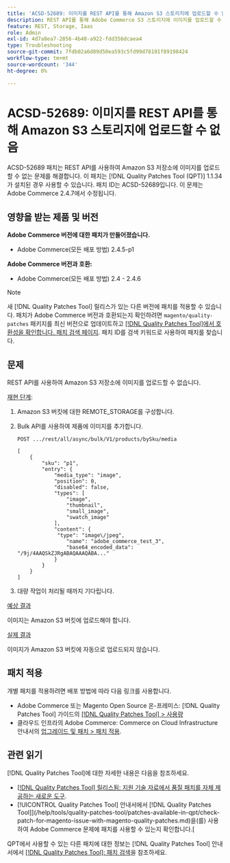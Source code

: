 ```yaml
---
title: 'ACSD-52689: 이미지를 REST API를 통해 Amazon S3 스토리지에 업로드할 수 없음'
description: REST API를 통해 Adobe Commerce S3 스토리지에 이미지를 업로드할 수 없는 Amazon 문제를 해결하려면 ACSD-52689 패치를 적용합니다.
feature: REST, Storage, Iaas
role: Admin
exl-id: 4d7a8ea7-2856-4b40-a922-fdd356dcaea4
type: Troubleshooting
source-git-commit: 7fdb02a6d89d50ea593c5fd99d78101f89198424
workflow-type: tm+mt
source-wordcount: '344'
ht-degree: 0%

---
```


# ACSD-52689: 이미지를 REST API를 통해 Amazon S3 스토리지에 업로드할 수 없음

ACSD-52689 패치는 REST API를 사용하여 Amazon S3 저장소에 이미지를 업로드할 수 없는 문제를 해결합니다. 이 패치는 [!DNL Quality Patches Tool (QPT)] 1.1.34가 설치된 경우 사용할 수 있습니다. 패치 ID는 ACSD-52689입니다. 이 문제는 Adobe Commerce 2.4.7에서 수정됩니다.

## 영향을 받는 제품 및 버전

**Adobe Commerce 버전에 대한 패치가 만들어졌습니다.**

* Adobe Commerce(모든 배포 방법) 2.4.5-p1

**Adobe Commerce 버전과 호환:**

* Adobe Commerce(모든 배포 방법) 2.4 - 2.4.6

>[!NOTE]
>
>새 [!DNL Quality Patches Tool] 릴리스가 있는 다른 버전에 패치를 적용할 수 있습니다. 패치가 Adobe Commerce 버전과 호환되는지 확인하려면 `magento/quality-patches` 패키지를 최신 버전으로 업데이트하고 [[!DNL Quality Patches Tool]에서 호환성을 확인합니다. 패치 검색 페이지](https://experienceleague.adobe.com/tools/commerce-quality-patches/index.html). 패치 ID를 검색 키워드로 사용하여 패치를 찾습니다.

## 문제

REST API를 사용하여 Amazon S3 저장소에 이미지를 업로드할 수 없습니다.

<u>재현 단계</u>:

1. Amazon S3 버킷에 대한 REMOTE_STORAGE를 구성합니다.
1. Bulk API를 사용하여 제품에 이미지를 추가합니다.

   ```POST .../rest/all/async/bulk/V1/products/bySku/media```

   ```
   [
       {
           "sku": "p1",
           "entry": {
               "media_type": "image",
               "position": 0,
               "disabled": false,
               "types": [
                   "image",
                   "thumbnail",
                   "small_image",
                   "swatch_image"
               ],
               "content": {
                "type": "image\/jpeg",
                   "name": "adobe_commerce_test_3",
                   "base64_encoded_data": "/9j/4AAQSkZJRgABAQAAAQABA..."
               }
           }
       }
   ]
   ```

1. 대량 작업이 처리될 때까지 기다립니다.

<u>예상 결과</u>

이미지는 Amazon S3 버킷에 업로드해야 합니다.

<u>실제 결과</u>

이미지가 Amazon S3 버킷에 자동으로 업로드되지 않습니다.

## 패치 적용

개별 패치를 적용하려면 배포 방법에 따라 다음 링크를 사용합니다.

* Adobe Commerce 또는 Magento Open Source 온-프레미스: [!DNL Quality Patches Tool] 가이드의 [[!DNL Quality Patches Tool] > 사용량](/help/tools/quality-patches-tool/usage.md)
* 클라우드 인프라의 Adobe Commerce: Commerce on Cloud Infrastructure 안내서의 [업그레이드 및 패치 > 패치 적용](https://experienceleague.adobe.com/docs/commerce-cloud-service/user-guide/develop/upgrade/apply-patches.html).

## 관련 읽기

[!DNL Quality Patches Tool]에 대한 자세한 내용은 다음을 참조하세요.

* [[!DNL Quality Patches Tool] 릴리스됨: 지원 기술 자료에서 품질 패치를 자체 제공하는 새로운 도구](https://experienceleague.adobe.com/en/docs/commerce-operations/tools/quality-patches-tool/quality-patches-tool-to-self-serve-quality-patches).
* [!UICONTROL Quality Patches Tool] 안내서에서  [!DNL Quality Patches Tool]](/help/tools/quality-patches-tool/patches-available-in-qpt/check-patch-for-magento-issue-with-magento-quality-patches.md)을(를) 사용하여 Adobe Commerce 문제에 패치를 사용할 수 있는지 확인합니다.[


QPT에서 사용할 수 있는 다른 패치에 대한 정보는 [!DNL Quality Patches Tool] 안내서에서 [[!DNL Quality Patches Tool]: 패치 검색](https://experienceleague.adobe.com/tools/commerce-quality-patches/index.html)을 참조하세요.
